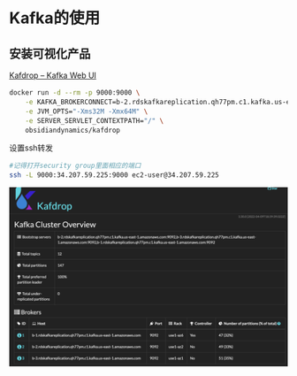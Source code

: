 # Kafka的使用

## 安装可视化产品

[Kafdrop – Kafka Web UI ](https://github.com/obsidiandynamics/kafdrop)

```bash
docker run -d --rm -p 9000:9000 \
    -e KAFKA_BROKERCONNECT=b-2.rdskafkareplication.qh77pm.c1.kafka.us-east-1.amazonaws.com:9092,b-3.rdskafkareplication.qh77pm.c1.kafka.us-east-1.amazonaws.com:9092,b-1.rdskafkareplication.qh77pm.c1.kafka.us-east-1.amazonaws.com:9092 \
    -e JVM_OPTS="-Xms32M -Xmx64M" \
    -e SERVER_SERVLET_CONTEXTPATH="/" \
    obsidiandynamics/kafdrop
```

设置ssh转发

```bash
#记得打开security group里面相应的端口
ssh -L 9000:34.207.59.225:9000 ec2-user@34.207.59.225
```

![kafdrop](kafdrop.png)
